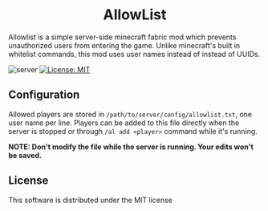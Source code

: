 <h1 align="center">AllowList</h1>

Allowlist is a simple server-side minecraft fabric mod which prevents unauthorized users
from entering the game. Unlike minecraft's built in whitelist commands, this mod
uses user names instead of instead of UUIDs.

![server](https://img.shields.io/badge/environment-server-orangered?style=flat-square)
[![License: MIT](https://img.shields.io/badge/License-MIT-yellow.svg)](https://opensource.org/licenses/MIT)
## Configuration

Allowed players are stored in `/path/to/server/config/allowlist.txt`, one
user name per line. Players can be added to this file directly when the server
is stopped or through `/al add <player>` command while it's running.

**NOTE: Don't modify the file while the server is running. Your edits won't be saved.**

## License
This software is distributed under the MIT license
